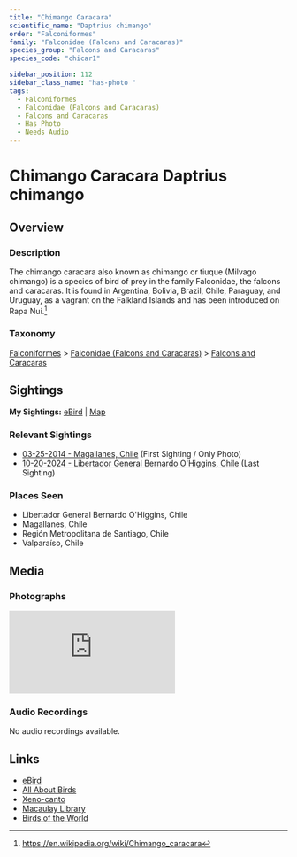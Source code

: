 ```yaml
---
title: "Chimango Caracara"
scientific_name: "Daptrius chimango"
order: "Falconiformes"
family: "Falconidae (Falcons and Caracaras)"
species_group: "Falcons and Caracaras"
species_code: "chicar1"

sidebar_position: 112
sidebar_class_name: "has-photo "
tags: 
  - Falconiformes
  - Falconidae (Falcons and Caracaras)
  - Falcons and Caracaras
  - Has Photo
  - Needs Audio
---
```


# Chimango Caracara <span className='sci_name'>Daptrius chimango</span>

## Overview

### Description
The chimango caracara also known as chimango or tiuque (Milvago chimango) is a species of bird of prey in the family Falconidae, the falcons and caracaras. It is found in Argentina, Bolivia, Brazil, Chile, Paraguay, and Uruguay, as a vagrant on the Falkland Islands and has been introduced on Rapa Nui.[^1]

[^1]: https://en.wikipedia.org/wiki/Chimango_caracara

### Taxonomy
[Falconiformes](/tags/falconiformes) > [Falconidae (Falcons and Caracaras)](/tags/falconidae-falcons-and-caracaras) > [Falcons and Caracaras](/tags/falcons-and-caracaras)


## Sightings

**My Sightings:** [eBird](https://ebird.org/lifelist?r=world&time=life&spp=chicar1) | [Map](/map?species_code=chicar1)

### Relevant Sightings

* [03-25-2014 - Magallanes, Chile](https://ebird.org/checklist/S206238343) (First Sighting / Only Photo)
* [10-20-2024 - Libertador General Bernardo O'Higgins, Chile](https://ebird.org/checklist/S199680323) (Last Sighting)

### Places Seen

* Libertador General Bernardo O'Higgins, Chile
* Magallanes, Chile
* Región Metropolitana de Santiago, Chile
* Valparaíso, Chile



## Media
### Photographs
<iframe className="photo_iframe horizontal" src="https://macaulaylibrary.org/asset/627874151/embed" frameBorder="0" allowFullScreen></iframe>

### Audio Recordings
No audio recordings available.

## Links
* [eBird](https://ebird.org/species/chicar1) 
* [All About Birds](https://www.allaboutbirds.org/guide/chicar1) 
* [Xeno-canto](https://www.xeno-canto.org/species/daptrius-chimango) 
* [Macaulay Library](https://search.macaulaylibrary.org/catalog?taxonCode=chicar1&sort=rating_rank_desc)
* [Birds of the World](https://birdsoftheworld.org/bow/species/chicar1)
